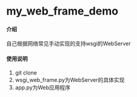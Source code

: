 # my_web_frame_demo

#### 介绍
自己根据网络常见手动实现的支持wsgi的WebServer

#### 使用说明

1. git clone
2. wsgi_web_frame.py为WebServer的具体实现
3. app.py为Web应用程序


